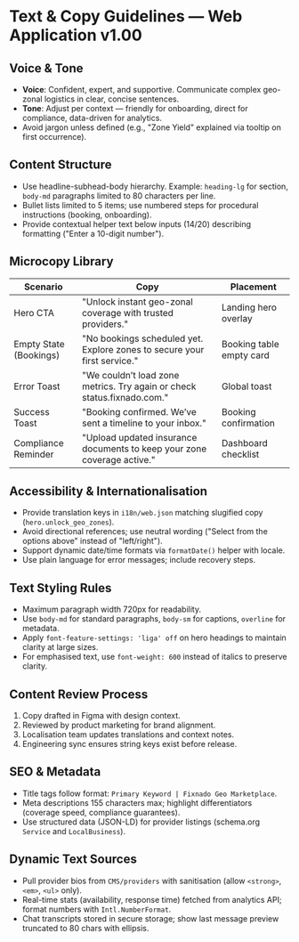 # Text & Copy Guidelines — Web Application v1.00

## Voice & Tone
- **Voice**: Confident, expert, and supportive. Communicate complex geo-zonal logistics in clear, concise sentences.
- **Tone**: Adjust per context — friendly for onboarding, direct for compliance, data-driven for analytics.
- Avoid jargon unless defined (e.g., "Zone Yield" explained via tooltip on first occurrence).

## Content Structure
- Use headline-subhead-body hierarchy. Example: `heading-lg` for section, `body-md` paragraphs limited to 80 characters per line.
- Bullet lists limited to 5 items; use numbered steps for procedural instructions (booking, onboarding).
- Provide contextual helper text below inputs (14/20) describing formatting ("Enter a 10-digit number").

## Microcopy Library
| Scenario | Copy | Placement |
| --- | --- | --- |
| Hero CTA | "Unlock instant geo-zonal coverage with trusted providers." | Landing hero overlay |
| Empty State (Bookings) | "No bookings scheduled yet. Explore zones to secure your first service." | Booking table empty card |
| Error Toast | "We couldn’t load zone metrics. Try again or check status.fixnado.com." | Global toast |
| Success Toast | "Booking confirmed. We’ve sent a timeline to your inbox." | Booking confirmation |
| Compliance Reminder | "Upload updated insurance documents to keep your zone coverage active." | Dashboard checklist |

## Accessibility & Internationalisation
- Provide translation keys in `i18n/web.json` matching slugified copy (`hero.unlock_geo_zones`).
- Avoid directional references; use neutral wording ("Select from the options above" instead of "left/right").
- Support dynamic date/time formats via `formatDate()` helper with locale.
- Use plain language for error messages; include recovery steps.

## Text Styling Rules
- Maximum paragraph width 720px for readability.
- Use `body-md` for standard paragraphs, `body-sm` for captions, `overline` for metadata.
- Apply `font-feature-settings: 'liga' off` on hero headings to maintain clarity at large sizes.
- For emphasised text, use `font-weight: 600` instead of italics to preserve clarity.

## Content Review Process
1. Copy drafted in Figma with design context.
2. Reviewed by product marketing for brand alignment.
3. Localisation team updates translations and context notes.
4. Engineering sync ensures string keys exist before release.

## SEO & Metadata
- Title tags follow format: `Primary Keyword | Fixnado Geo Marketplace`.
- Meta descriptions 155 characters max; highlight differentiators (coverage speed, compliance guarantees).
- Use structured data (JSON-LD) for provider listings (schema.org `Service` and `LocalBusiness`).

## Dynamic Text Sources
- Pull provider bios from `CMS/providers` with sanitisation (allow `<strong>`, `<em>`, `<ul>` only).
- Real-time stats (availability, response time) fetched from analytics API; format numbers with `Intl.NumberFormat`.
- Chat transcripts stored in secure storage; show last message preview truncated to 80 chars with ellipsis.

